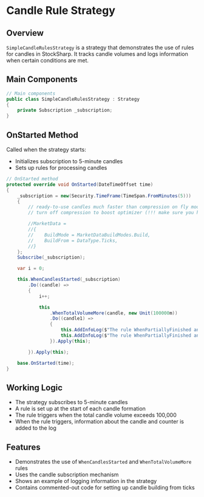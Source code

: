 # Candle Rule Strategy

## Overview

`SimpleCandleRulesStrategy` is a strategy that demonstrates the use of rules for candles in StockSharp. It tracks candle volumes and logs information when certain conditions are met.

## Main Components

```cs
// Main components
public class SimpleCandleRulesStrategy : Strategy
{
    private Subscription _subscription;
}
```

## OnStarted Method

Called when the strategy starts:

- Initializes subscription to 5-minute candles
- Sets up rules for processing candles

```cs
// OnStarted method
protected override void OnStarted(DateTimeOffset time)
{
    _subscription = new(Security.TimeFrame(TimeSpan.FromMinutes(5)))
    {
        // ready-to-use candles much faster than compression on fly mode
        // turn off compression to boost optimizer (!!! make sure you have candles)

        //MarketData =
        //{
        //    BuildMode = MarketDataBuildModes.Build,
        //    BuildFrom = DataType.Ticks,
        //}
    };
    Subscribe(_subscription);

    var i = 0;

    this.WhenCandlesStarted(_subscription)
        .Do((candle) =>
        {
            i++;

            this
                .WhenTotalVolumeMore(candle, new Unit(100000m))
                .Do((candle1) =>
                {
                    this.AddInfoLog($"The rule WhenPartiallyFinished and WhenTotalVolumeMore candle={candle1}");
                    this.AddInfoLog($"The rule WhenPartiallyFinished and WhenTotalVolumeMore i={i}");
                }).Apply(this);

        }).Apply(this);

    base.OnStarted(time);
}
```

## Working Logic

- The strategy subscribes to 5-minute candles
- A rule is set up at the start of each candle formation
- The rule triggers when the total candle volume exceeds 100,000
- When the rule triggers, information about the candle and counter is added to the log

## Features

- Demonstrates the use of `WhenCandlesStarted` and `WhenTotalVolumeMore` rules
- Uses the candle subscription mechanism
- Shows an example of logging information in the strategy
- Contains commented-out code for setting up candle building from ticks